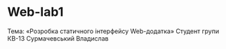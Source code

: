 # Web-lab1

Тема: «Розробка статичного інтерфейсу Web-додатка» Cтудент групи КВ-13 Сурмачевський Владислав
